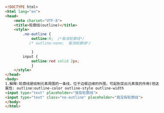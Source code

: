 
<BlogInfo title="72.轮廓线" author="白日梦想猿" pv=0 read_times=0 pre_cost_time=0分27秒 category="css学习" tag_list="['css学习']" create_time="2020.07.27 15:26:44" update_time="2020.07.27 15:32:02" />

```html
<!DOCTYPE html>
<html lang="en">
<head>
    <meta charset="UTF-8">
    <title>轮廓线(outline)</title>
    <style>
        .no-outline {
            outline:0;  /*取消轮廓线*/
           /* outline:none;  取消轮廓线*/

            }
        input {
            outline:red solid 2px;
            }
    </style>
</head>
<body>
1.解释:轮廓线是绘制元素周围的一条线，位于边框边缘的外围，可起到突出元素我的作用(但这样的样式非常丑!) <br>
属性: outline:outline-color outline-style outline-width
<input type="text" placeholder="我有轮廓线">
<input type="text" class="no-outline" placeholder="我没有轮廓线">
</body>
</html>
```
